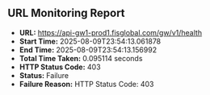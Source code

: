 ## URL Monitoring Report

- **URL:** https://api-gw1-prod1.fisglobal.com/gw/v1/health
- **Start Time:** 2025-08-09T23:54:13.061878
- **End Time:** 2025-08-09T23:54:13.156992
- **Total Time Taken:** 0.095114 seconds
- **HTTP Status Code:** 403
- **Status:** Failure
- **Failure Reason:** HTTP Status Code: 403
